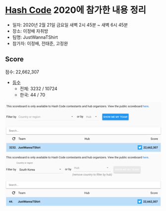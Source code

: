 # [Hash Code](https://codingcompetitions.withgoogle.com/hashcode) 2020에 참가한 내용 정리

- 일자: 2020년 2월 21일 금요일 새벽 2시 45분 ~ 새벽 6시 45분
- 장소: 이정배 자취방
- 팀명: JustWannaTShirt
- 참가자: 이정배, 전태준, 고정완

## Score

점수: 22,662,307

- [등수](https://hashcodejudge.withgoogle.com/scoreboard)
  - 전체: 3232 / 10724
  - 한국: 44 / 70

![score_global](./img/score_global.png)
![score_korea](./img/score_korea.png)
